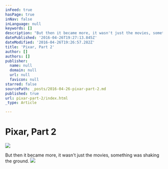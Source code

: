 ```yaml
---
inFeed: true
hasPage: true
inNav: false
inLanguage: null
keywords: []
description: "But then it became more, it wasn't just the movies, something was shaking the ground."
datePublished: '2016-04-26T19:27:13.845Z'
dateModified: '2016-04-26T19:26:57.282Z'
title: 'Pixar, Part 2'
author: []
authors: []
publisher:
  name: null
  domain: null
  url: null
  favicon: null
starred: false
sourcePath: _posts/2016-04-26-pixar-part-2.md
published: true
url: pixar-part-2/index.html
_type: Article

---
```

# Pixar, Part 2
![](https://the-grid-user-content.s3-us-west-2.amazonaws.com/9c1c5fe9-5930-4b1d-8657-7c916668a03e.jpg)

But then it became more, it wasn't just the movies, something was shaking the ground.
![](https://the-grid-user-content.s3-us-west-2.amazonaws.com/55afc045-2a21-44f6-8930-84e0aaefded4.jpg)